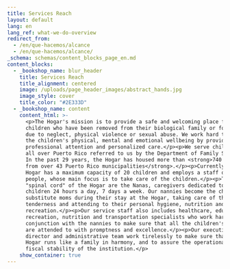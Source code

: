 ```yaml
---
title: Services Reach
layout: default
lang: en
lang_ref: what-we-do-overview
redirect_from:
  - /en/que-hacemos/alcance
  - /en/que-hacemos/alcance/
_schema: schemas/content_blocks_page_en.md
content_blocks:
  - _bookshop_name: blur_header
    title: Services Reach
    title_alignment: centered
    image: /uploads/page_header_images/abstract_hands.jpg
    image_style: cover
    title_color: "#2E333D"
  - _bookshop_name: content
    content_html: >-
      <p>The Hogar's mission is to provide a safe and welcoming place for
      children who have been removed from their biological family or foster home
      due to neglect, physical violence or sexual abuse. We work hard to restore
      the children's physical, mental and emotional wellbeing by providing
      professional attention and personalized care.</p><p>We serve children from
      all over Puerto Rico referred to us by the Department of Family Services.
      In the past 29 years, the Hogar has housed more than <strong>740 minors
      from over 43 Puerto Rico municipalities</strong>.</p><p>Currently, the
      Hogar has a maximum capacity of 20 children and employs a staff of 29
      people, whose main focus is to take care of the children.</p><p>The
      "spinal cord" of the Hogar are the Nanas, caregivers dedicated to the
      children 24 hours a day, 7 days a week. Our nannies become the children's
      substitute moms during their stay at the Hogar, taking care of them with
      tenderness and attending to their personal hygiene, nutrition and
      recreation.</p><p>Our service staff also includes healthcare, education,
      recreation, nutrition and transportation specialists who work hard in
      conjunction with the nannies to make sure that all the children's needs
      are attended to with promptness and excellence.</p><p>Our executive
      director and administrative team work tirelessly to make sure that the
      Hogar runs like a family in harmony, and to assure the operational and
      fiscal stability of the institution.</p>
    show_container: true
---
```

